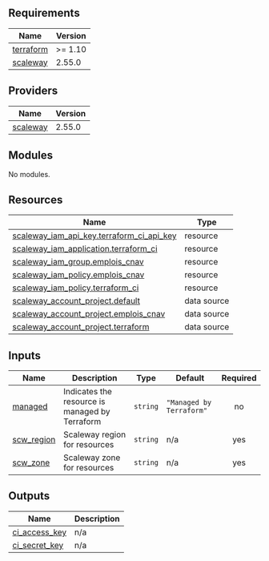 <!-- BEGIN_TF_DOCS -->
## Requirements

| Name | Version |
|------|---------|
| <a name="requirement_terraform"></a> [terraform](#requirement\_terraform) | >= 1.10 |
| <a name="requirement_scaleway"></a> [scaleway](#requirement\_scaleway) | 2.55.0 |

## Providers

| Name | Version |
|------|---------|
| <a name="provider_scaleway"></a> [scaleway](#provider\_scaleway) | 2.55.0 |

## Modules

No modules.

## Resources

| Name | Type |
|------|------|
| [scaleway_iam_api_key.terraform_ci_api_key](https://registry.terraform.io/providers/scaleway/scaleway/2.55.0/docs/resources/iam_api_key) | resource |
| [scaleway_iam_application.terraform_ci](https://registry.terraform.io/providers/scaleway/scaleway/2.55.0/docs/resources/iam_application) | resource |
| [scaleway_iam_group.emplois_cnav](https://registry.terraform.io/providers/scaleway/scaleway/2.55.0/docs/resources/iam_group) | resource |
| [scaleway_iam_policy.emplois_cnav](https://registry.terraform.io/providers/scaleway/scaleway/2.55.0/docs/resources/iam_policy) | resource |
| [scaleway_iam_policy.terraform_ci](https://registry.terraform.io/providers/scaleway/scaleway/2.55.0/docs/resources/iam_policy) | resource |
| [scaleway_account_project.default](https://registry.terraform.io/providers/scaleway/scaleway/2.55.0/docs/data-sources/account_project) | data source |
| [scaleway_account_project.emplois_cnav](https://registry.terraform.io/providers/scaleway/scaleway/2.55.0/docs/data-sources/account_project) | data source |
| [scaleway_account_project.terraform](https://registry.terraform.io/providers/scaleway/scaleway/2.55.0/docs/data-sources/account_project) | data source |

## Inputs

| Name | Description | Type | Default | Required |
|------|-------------|------|---------|:--------:|
| <a name="input_managed"></a> [managed](#input\_managed) | Indicates the resource is managed by Terraform | `string` | `"Managed by Terraform"` | no |
| <a name="input_scw_region"></a> [scw\_region](#input\_scw\_region) | Scaleway region for resources | `string` | n/a | yes |
| <a name="input_scw_zone"></a> [scw\_zone](#input\_scw\_zone) | Scaleway zone for resources | `string` | n/a | yes |

## Outputs

| Name | Description |
|------|-------------|
| <a name="output_ci_access_key"></a> [ci\_access\_key](#output\_ci\_access\_key) | n/a |
| <a name="output_ci_secret_key"></a> [ci\_secret\_key](#output\_ci\_secret\_key) | n/a |
<!-- END_TF_DOCS -->
